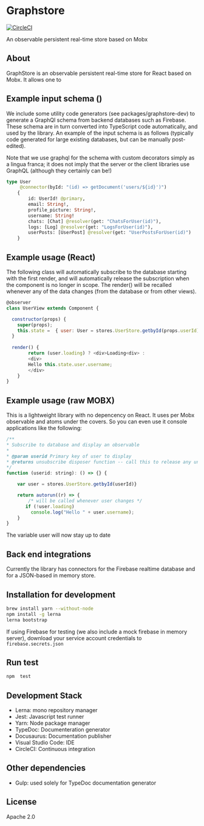 # Graphstore
[![CircleCI](https://circleci.com/gh/besync/graphstore.svg?style=svg)](https://circleci.com/gh/besync/graphstore)

An observable persistent real-time store based on Mobx

## About

GraphStore is an observable persistent real-time store for React based on Mobx.  It allows one to 

## Example input schema ()

We include some utility code generators (see packages/graphstore-dev) to generate a GraphQl schema from backend databases such as Firebase.   These schema are in turn converted into TypeScript code automatically, and used by the library.   An example of the input schema is as follows (typically code generated for large existing databases, but can be manually post-edited).

Note that we use graphql for the schema with custom decorators simply as a lingua franca; it does not imply that the server or the client libraries use GraphQL (although they certainly can be!)

```graphql
type User 
     @connector(byId: "(id) => getDocument('users/${id}')")
    {
        id: UserId! @primary,
        email: String!,
        profile_picture: String!,
        username: String!
        chats: [Chat] @resolver(get: "ChatsForUser(id)"),
        logs: [Log] @resolver(get: "LogsForUser(id)"),
        userPosts: [UserPost] @resolver(get: "UserPostsForUser(id)")
    }
```

## Example usage (React)

The following class will automatically subscribe to the database starting with the first render, and will automatically release the subscription when the component is no longer in scope.  The render() will be recalled whenever any of the data changes (from the database or from other views).

```js
@observer
class UserView extends Component {

  constructor(props) {
    super(props);
    this.state =  { user: User = stores.UserStore.getbyId(props.userId)};
  }
  
  render() {
        return (user.loading) ? <div>Loading<div> : 
        <div>
        Hello this.state.user.username;
        </div>
    }
}
```


## Example usage (raw MOBX)

This is a lightweight library with no depencency on React.  It uses per Mobx observable and atoms under the covers.   So you can even use it console applications like the following:

```js
/**
* Subscribe to database and display an observable
*
* @param userid Primary key of user to display
* @returns unsubscribe disposer function -- call this to release any underlying database subscription
*/
function (userid: string): () => {} {

    var user = stores.UserStore.getbyId(userId)}

    return autorun((r) => {
        /* will be called whenever user changes */
       if (!user.loading)
         console.log("Hello " + user.username);
    }
}
```

The variable user will now stay up to date 


## Back end integrations

Currently the library has connectors for the Firebase realtime database and for a JSON-based in memory store.  


## Installation for development

``` bash
brew install yarn --without-node
npm install -g lerna
lerna bootstrap
```

If using Firebase for testing (we also include a mock firebase in memory server), download your service account credentials to `firebase.secrets.json`

## Run test

``` bash
npm  test
```

## Development Stack

- Lerna: mono repository manager
- Jest: Javascript test runner
- Yarn: Node package manager
- TypeDoc: Documenteration generator
- Docusaurus: Documentation publisher
- Visual Studio Code: IDE
- CircleCI: Continuous integration

## Other dependencies

- Gulp: used solely for TypeDoc documentation generator

## License

Apache 2.0